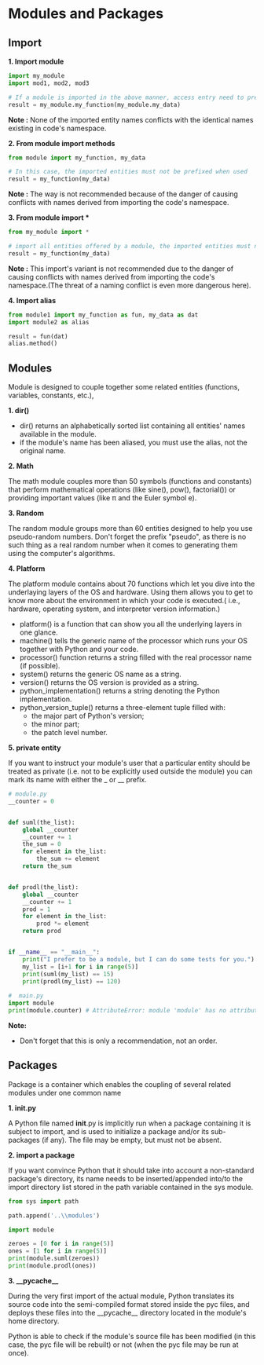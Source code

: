 # Modules and Packages

## Import

**1. Import module**

```python
import my_module
import mod1, mod2, mod3

# If a module is imported in the above manner, access entry need to prefix with module name.
result = my_module.my_function(my_module.my_data)
```
**Note :** None of the imported entity names conflicts with the identical names existing in code's namespace.


**2. From module import methods**
```python
from module import my_function, my_data

# In this case, the imported entities must not be prefixed when used
result = my_function(my_data)
```

**Note :** The way is not recommended because of the danger of causing conflicts with names derived from importing the code's namespace.



**3. From module import \***
```python
from my_module import *

# import all entities offered by a module, the imported entities must not be prefixed when used
result = my_function(my_data)
```

**Note :** This import's variant is not recommended due to the danger of causing conflicts with names derived from importing the code's namespace.(The threat of a naming conflict is even more dangerous here).

**4. Import alias**
```python
from module1 import my_function as fun, my_data as dat
import module2 as alias

result = fun(dat)
alias.method()
```

## Modules

Module is designed to couple together some related entities (functions, variables, constants, etc.),

**1. dir()**

- dir() returns an alphabetically sorted list containing all entities' names available in the module.
- if the module's name has been aliased, you must use the alias, not the original name. 

**2. Math**

The math module couples more than 50 symbols (functions and constants) that perform mathematical operations (like sine(), pow(), factorial()) or providing important values (like π and the Euler symbol e).

**3. Random**

The random module groups more than 60 entities designed to help you use pseudo-random numbers. Don't forget the prefix "pseudo", as there is no such thing as a real random number when it comes to generating them using the computer's algorithms.

**4. Platform**

The platform module contains about 70 functions which let you dive into the underlaying layers of the OS and hardware. Using them allows you to get to know more about the environment in which your code is executed.( i.e., hardware, operating system, and interpreter version information.)

- platform() is a function that can show you all the underlying layers in one glance.
- machine()  tells the generic name of the processor which runs your OS together with Python and your code.
- processor() function returns a string filled with the real processor name (if possible). 
- system() returns the generic OS name as a string.
- version() returns the OS version is provided as a string.
- python_implementation() returns a string denoting the Python implementation.
- python_version_tuple() returns a three-element tuple filled with:
    - the major part of Python's version;
    - the minor part;
    - the patch level number.

**5. private entity**

If you want to instruct your module's user that a particular entity should be treated as private (i.e. not to be explicitly used outside the module) you can mark its name with either the _ or __ prefix.
```python
# module.py
__counter = 0


def suml(the_list):
    global __counter
    __counter += 1
    the_sum = 0
    for element in the_list:
        the_sum += element
    return the_sum


def prodl(the_list):
    global __counter    
    __counter += 1
    prod = 1
    for element in the_list:
        prod *= element
    return prod


if __name__ == "__main__":
    print("I prefer to be a module, but I can do some tests for you.")
    my_list = [i+1 for i in range(5)]
    print(suml(my_list) == 15)
    print(prodl(my_list) == 120)
    
#  main.py
import module
print(module.counter) # AttributeError: module 'module' has no attribute 'counter'
```

**Note:**

- Don't forget that this is only a recommendation, not an order.



## Packages

Package is a container which enables the coupling of several related modules under one common name

**1. __init__.py**

A Python file named __init__.py is implicitly run when a package containing it is subject to import, and is used to initialize a package and/or its sub-packages (if any). The file may be empty, but must not be absent.

**2. import a package**

If you want convince Python that it should take into account a non-standard package's directory, its name needs to be inserted/appended into/to the import directory list stored in the path variable contained in the sys module.

```python
from sys import path

path.append('..\\modules')

import module

zeroes = [0 for i in range(5)]
ones = [1 for i in range(5)]
print(module.suml(zeroes))
print(module.prodl(ones))
```

**3. \_\_pycache\_\_**

During the very first import of the actual module, Python translates its source code into the semi-compiled format stored inside the pyc files, and deploys these files into the \_\_pycache\_\_ directory located in the module's home directory.

Python is able to check if the module's source file has been modified (in this case, the pyc file will be rebuilt) or not (when the pyc file may be run at once). 




